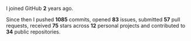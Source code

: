 I joined GitHub **2** years ago.

Since then I pushed **1085** commits, opened **83** issues, submitted **57** pull requests, received **75** stars across **12** personal projects and contributed to **34** public repositories.
